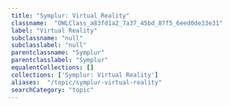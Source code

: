 ```yaml
--- 
 title: "Symplur: Virtual Reality" 
 classname:  "OWLClass_a83fd1a2_7a37_45bd_87f5_6eed0de33e31" 
 label: "Virtual Reality" 
 subclassname: "null" 
 subclasslabel: "null" 
 parentclassname: "Symplur" 
 parentclasslabel: "Symplur" 
 equalentCollections: [] 
 collections: ['Symplur: Virtual Reality']
 aliases:  "/topic/symplur-virtual-reality"  
 searchCategory: "topic" 
---
```

